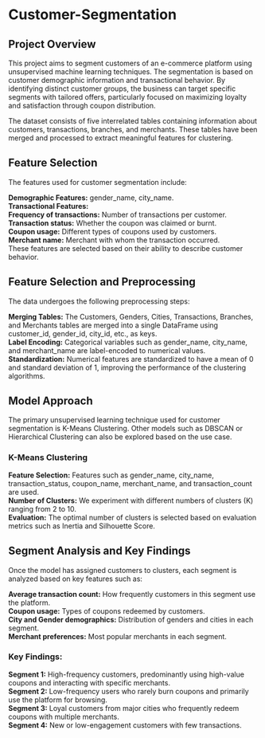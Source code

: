 # Customer-Segmentation
## Project Overview
This project aims to segment customers of an e-commerce platform using unsupervised machine learning techniques. The segmentation is based on customer demographic information and transactional behavior. By identifying distinct customer groups, the business can target specific segments with tailored offers, particularly focused on maximizing loyalty and satisfaction through coupon distribution.

The dataset consists of five interrelated tables containing information about customers, transactions, branches, and merchants. These tables have been merged and processed to extract meaningful features for clustering.

## Feature Selection
The features used for customer segmentation include:

**Demographic Features:** gender_name, city_name. <br>
**Transactional Features:** <br>
**Frequency of transactions:** Number of transactions per customer.<br>
**Transaction status:** Whether the coupon was claimed or burnt.<br>
**Coupon usage:** Different types of coupons used by customers.<br>
**Merchant name:** Merchant with whom the transaction occurred. <br>
These features are selected based on their ability to describe customer behavior.

## Feature Selection and Preprocessing
The data undergoes the following preprocessing steps:<br>

**Merging Tables:** The Customers, Genders, Cities, Transactions, Branches, and Merchants tables are merged into a single DataFrame using customer_id, gender_id, city_id, etc., as keys.<br>
**Label Encoding:** Categorical variables such as gender_name, city_name, and merchant_name are label-encoded to numerical values.<br>
**Standardization:** Numerical features are standardized to have a mean of 0 and standard deviation of 1, improving the performance of the clustering algorithms.

## Model Approach
The primary unsupervised learning technique used for customer segmentation is K-Means Clustering. Other models such as DBSCAN or Hierarchical Clustering can also be explored based on the use case.<br>

### **K-Means Clustering**<br>
**Feature Selection:** Features such as gender_name, city_name, transaction_status, coupon_name, merchant_name, and transaction_count are used.<br>
**Number of Clusters:** We experiment with different numbers of clusters (K) ranging from 2 to 10.<br>
**Evaluation:** The optimal number of clusters is selected based on evaluation metrics such as Inertia and Silhouette Score.

## Segment Analysis and Key Findings
Once the model has assigned customers to clusters, each segment is analyzed based on key features such as:<br>

**Average transaction count:** How frequently customers in this segment use the platform.<br>
**Coupon usage:** Types of coupons redeemed by customers.<br>
**City and Gender demographics:** Distribution of genders and cities in each segment.<br>
**Merchant preferences:** Most popular merchants in each segment.<br>

### Key Findings:<br>
**Segment 1:** High-frequency customers, predominantly using high-value coupons and interacting with specific merchants.<br>
**Segment 2:** Low-frequency users who rarely burn coupons and primarily use the platform for browsing.<br>
**Segment 3:** Loyal customers from major cities who frequently redeem coupons with multiple merchants.<br>
**Segment 4:** New or low-engagement customers with few transactions.
